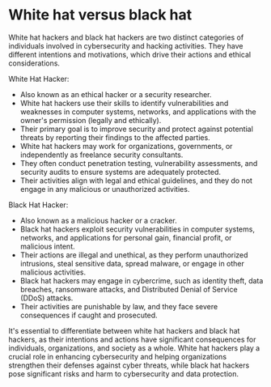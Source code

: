 # White hat versus black hat

White hat hackers and black hat hackers are two distinct categories of individuals involved in cybersecurity and hacking activities. They have different intentions and motivations, which drive their actions and ethical considerations.

White Hat Hacker:

* Also known as an ethical hacker or a security researcher.
* White hat hackers use their skills to identify vulnerabilities and weaknesses in computer systems, networks, and applications with the owner's permission (legally and ethically).
* Their primary goal is to improve security and protect against potential threats by reporting their findings to the affected parties.
* White hat hackers may work for organizations, governments, or independently as freelance security consultants.
* They often conduct penetration testing, vulnerability assessments, and security audits to ensure systems are adequately protected.
* Their activities align with legal and ethical guidelines, and they do not engage in any malicious or unauthorized activities.

Black Hat Hacker:

* Also known as a malicious hacker or a cracker.
* Black hat hackers exploit security vulnerabilities in computer systems, networks, and applications for personal gain, financial profit, or malicious intent.
* Their actions are illegal and unethical, as they perform unauthorized intrusions, steal sensitive data, spread malware, or engage in other malicious activities.
* Black hat hackers may engage in cybercrime, such as identity theft, data breaches, ransomware attacks, and Distributed Denial of Service (DDoS) attacks.
* Their activities are punishable by law, and they face severe consequences if caught and prosecuted.

It's essential to differentiate between white hat hackers and black hat hackers, as their intentions and actions have significant consequences for individuals, organizations, and society as a whole. White hat hackers play a crucial role in enhancing cybersecurity and helping organizations strengthen their defenses against cyber threats, while black hat hackers pose significant risks and harm to cybersecurity and data protection.